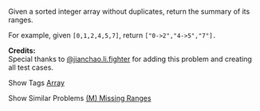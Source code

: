 Given a sorted integer array without duplicates, return the summary of its ranges.

For example, given `[0,1,2,4,5,7]`, return `["0->2","4->5","7"].`

**Credits:**  
Special thanks to [@jianchao.li.fighter](https://leetcode.com/discuss/user/jianchao.li.fighter) for adding this problem and creating all test cases.

Show Tags
 [Array](/tag/array/)

Show Similar Problems
 [(M) Missing Ranges](/problems/missing-ranges/)

